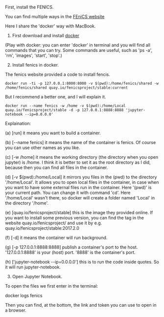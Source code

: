 First, install the FENICS.

You can find multiple ways in the [FEniCS website](https://fenicsproject.org/download/)

Here I share the 'docker' way with MacBook. 

1. First download and install [docker](https://www.docker.com/products/docker-desktop)

(Play with docker: you can enter 'docker' in terminal and you will find all commands that you can try.
Some commands are useful, such as 'ps -a', 'rm', 'images', 'start', 'stop'.)


2. Install fenics in docker.

The fenics website provided a code to install fencis.

```
docker run -ti -p 127.0.0.1:8000:8000 -v $(pwd):/home/fenics/shared -w /home/fenics/shared quay.io/fenicsproject/stable:current
```

But I recommend a better one, and I will explain it.

```
docker run --name fenics -w /home -v $(pwd):/home/Local quay.io/fenicsproject/stable -d -p 127.0.0.1:8888:8888 'jupyter-notebook --ip=0.0.0.0'
```

Explaination:

(a) [run] it means you want to build a container.

(b) [--name fenics] it means the name of the container is fenics. Of course you can use other names as you like.

(c) [-w /home] it means the working directory (the directory when you open jupyter) is /home. 
I think it is better to set it as the root directory as I did, because then you can find all files in the container. 

(d) [-v $(pwd):/home/Local] it mirrors you files in the (pwd) to the directory '/home/Local'. 
It allows you to open local files in the container, in case when you want to have some external files run in the container. 
Here '(pwd)' is your current path. You can change it with command 'cd'. 
Here '/home/Local' wasn't there, so docker will create a folder named 'Local' in the directory '/home'.

(e) [quay.io/fenicsproject/stable] this is the image they provided online. 
If you want to install some previous version, you can find the tag in the website quay.io/fenicsproject/ and use it by e.g. quay.io/fenicsproject/stable:2017.2.0

(f) [-d] it means the container will run background.

(g) [-p 127.0.0.1:8888:8888] publish a container's port to the host. '127.0.0.1:8888' is your (host) port. '8888' is the container's port.

(h) ['jupyter-notebook --ip=0.0.0.0'] this is to run the code inside quotes. So it will run jupyter-notebook.


3. Open Jupyter Notebook.

To open the files we first enter in the terminal:  

docker logs fenics  

Then you can find, at the bottom, the link and token you can use to open in a browser.


